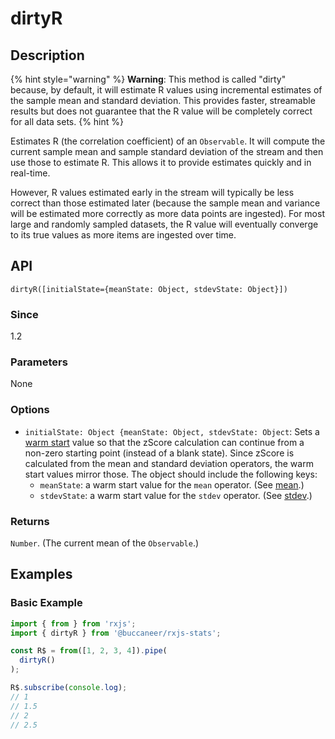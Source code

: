 # dirtyR

## Description

{% hint style="warning" %}
**Warning**: This method is called "dirty" because, by default, it will estimate R values using incremental estimates of the sample mean and standard deviation. This provides faster, streamable results but does not guarantee that the R value will be completely correct for all data sets.
{% hint %}

Estimates R (the correlation coefficient) of an `Observable`. It will compute the current sample mean and sample standard deviation of the stream and then use those to estimate R.  This allows it to provide estimates quickly and in real-time.

However, R values estimated early in the stream will typically be less correct than those estimated later (because the sample mean and variance will be estimated more correctly as more data points are ingested).  For most large and randomly sampled datasets, the R value will eventually converge to its true values as more items are ingested over time.

## API
```
dirtyR([initialState={meanState: Object, stdevState: Object}])
```

### Since
1.2

### Parameters
None

### Options
* `initialState: Object {meanState: Object, stdevState: Object`: Sets a [warm start](https://app.gitbook.com/@brianbuccaneer/s/rxjs-stats/guides/warmstarts) value so that the zScore calculation can continue from a non-zero starting point (instead of a blank state).  Since zScore is calculated from the mean and standard deviation operators, the warm start values mirror those.  The object should include the following keys:
  * `meanState`: a warm start value for the `mean` operator. (See [mean](https://app.gitbook.com/@brianbuccaneer/s/rxjs-stats/operators/mean).)
  * `stdevState`: a warm start value for the `stdev` operator. (See [stdev](https://app.gitbook.com/@brianbuccaneer/s/rxjs-stats/operators/stdev).)

### Returns
`Number`. (The current mean of the `Observable`.)

## Examples

### Basic Example
```javascript
import { from } from 'rxjs';
import { dirtyR } from '@buccaneer/rxjs-stats';

const R$ = from([1, 2, 3, 4]).pipe(
  dirtyR()
);

R$.subscribe(console.log);
// 1
// 1.5
// 2
// 2.5
```


